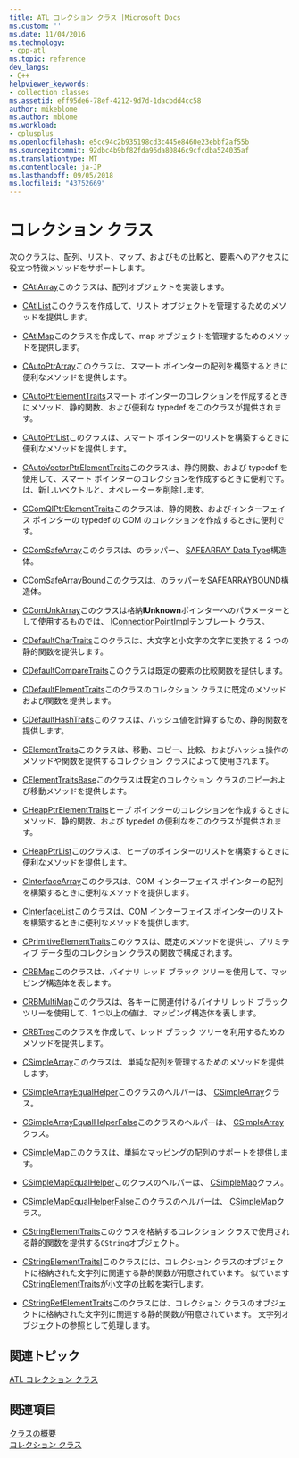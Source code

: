 ```yaml
---
title: ATL コレクション クラス |Microsoft Docs
ms.custom: ''
ms.date: 11/04/2016
ms.technology:
- cpp-atl
ms.topic: reference
dev_langs:
- C++
helpviewer_keywords:
- collection classes
ms.assetid: eff95de6-78ef-4212-9d7d-1dacbdd4cc58
author: mikeblome
ms.author: mblome
ms.workload:
- cplusplus
ms.openlocfilehash: e5cc94c2b935198cd3c445e8460e23ebbf2af55b
ms.sourcegitcommit: 92dbc4b9bf82fda96da80846c9cfcdba524035af
ms.translationtype: MT
ms.contentlocale: ja-JP
ms.lasthandoff: 09/05/2018
ms.locfileid: "43752669"
---
```

# <a name="collection-classes"></a>コレクション クラス

次のクラスは、配列、リスト、マップ、およびもの比較と、要素へのアクセスに役立つ特徴メソッドをサポートします。

- [CAtlArray](../atl/reference/catlarray-class.md)このクラスは、配列オブジェクトを実装します。

- [CAtlList](../atl/reference/catllist-class.md)このクラスを作成して、リスト オブジェクトを管理するためのメソッドを提供します。

- [CAtlMap](../atl/reference/catlmap-class.md)このクラスを作成して、map オブジェクトを管理するためのメソッドを提供します。

- [CAutoPtrArray](../atl/reference/cautoptrarray-class.md)このクラスは、スマート ポインターの配列を構築するときに便利なメソッドを提供します。

- [CAutoPtrElementTraits](../atl/reference/cautoptrelementtraits-class.md)スマート ポインターのコレクションを作成するときにメソッド、静的関数、および便利な typedef をこのクラスが提供されます。

- [CAutoPtrList](../atl/reference/cautoptrlist-class.md)このクラスは、スマート ポインターのリストを構築するときに便利なメソッドを提供します。

- [CAutoVectorPtrElementTraits](../atl/reference/cautovectorptrelementtraits-class.md)このクラスは、静的関数、および typedef を使用して、スマート ポインターのコレクションを作成するときに便利です。 は、新しいベクトルと、オペレーターを削除します。

- [CComQIPtrElementTraits](../atl/reference/ccomqiptrelementtraits-class.md)このクラスは、静的関数、およびインターフェイス ポインターの typedef の COM のコレクションを作成するときに便利です。

- [CComSafeArray](../atl/reference/ccomsafearray-class.md)このクラスは、のラッパー、 [SAFEARRAY Data Type](/previous-versions/windows/desktop/api/oaidl/ns-oaidl-tagsafearray)構造体。

- [CComSafeArrayBound](../atl/reference/ccomsafearraybound-class.md)このクラスは、のラッパーを[SAFEARRAYBOUND](/previous-versions/windows/desktop/api/oaidl/ns-oaidl-tagsafearraybound)構造体。

- [CComUnkArray](../atl/reference/ccomunkarray-class.md)このクラスは格納**IUnknown**ポインターへのパラメーターとして使用するものでは、 [IConnectionPointImpl](../atl/reference/iconnectionpointimpl-class.md)テンプレート クラス。

- [CDefaultCharTraits](../atl/reference/cdefaultchartraits-class.md)このクラスは、大文字と小文字の文字に変換する 2 つの静的関数を提供します。

- [CDefaultCompareTraits](../atl/reference/cdefaultcomparetraits-class.md)このクラスは既定の要素の比較関数を提供します。

- [CDefaultElementTraits](../atl/reference/cdefaultelementtraits-class.md)このクラスのコレクション クラスに既定のメソッドおよび関数を提供します。

- [CDefaultHashTraits](../atl/reference/cdefaulthashtraits-class.md)このクラスは、ハッシュ値を計算するため、静的関数を提供します。

- [CElementTraits](../atl/reference/celementtraits-class.md)このクラスは、移動、コピー、比較、およびハッシュ操作のメソッドや関数を提供するコレクション クラスによって使用されます。

- [CElementTraitsBase](../atl/reference/celementtraitsbase-class.md)このクラスは既定のコレクション クラスのコピーおよび移動メソッドを提供します。

- [CHeapPtrElementTraits](../atl/reference/cheapptrelementtraits-class.md)ヒープ ポインターのコレクションを作成するときにメソッド、静的関数、および typedef の便利なをこのクラスが提供されます。

- [CHeapPtrList](../atl/reference/cheapptrlist-class.md)このクラスは、ヒープのポインターのリストを構築するときに便利なメソッドを提供します。

- [CInterfaceArray](../atl/reference/cinterfacearray-class.md)このクラスは、COM インターフェイス ポインターの配列を構築するときに便利なメソッドを提供します。

- [CInterfaceList](../atl/reference/cinterfacelist-class.md)このクラスは、COM インターフェイス ポインターのリストを構築するときに便利なメソッドを提供します。

- [CPrimitiveElementTraits](../atl/reference/cprimitiveelementtraits-class.md)このクラスは、既定のメソッドを提供し、プリミティブ データ型のコレクション クラスの関数で構成されます。

- [CRBMap](../atl/reference/crbmap-class.md)このクラスは、バイナリ レッド ブラック ツリーを使用して、マッピング構造体を表します。

- [CRBMultiMap](../atl/reference/crbmultimap-class.md)このクラスは、各キーに関連付けるバイナリ レッド ブラック ツリーを使用して、1 つ以上の値は、マッピング構造体を表します。

- [CRBTree](../atl/reference/crbtree-class.md)このクラスを作成して、レッド ブラック ツリーを利用するためのメソッドを提供します。

- [CSimpleArray](../atl/reference/csimplearray-class.md)このクラスは、単純な配列を管理するためのメソッドを提供します。

- [CSimpleArrayEqualHelper](../atl/reference/csimplearrayequalhelper-class.md)このクラスのヘルパーは、 [CSimpleArray](../atl/reference/csimplearray-class.md)クラス。

- [CSimpleArrayEqualHelperFalse](../atl/reference/csimplearrayequalhelperfalse-class.md)このクラスのヘルパーは、 [CSimpleArray](../atl/reference/csimplearray-class.md)クラス。

- [CSimpleMap](../atl/reference/csimplemap-class.md)このクラスは、単純なマッピングの配列のサポートを提供します。

- [CSimpleMapEqualHelper](../atl/reference/csimplemapequalhelper-class.md)このクラスのヘルパーは、 [CSimpleMap](../atl/reference/csimplemap-class.md)クラス。

- [CSimpleMapEqualHelperFalse](../atl/reference/csimplemapequalhelperfalse-class.md)このクラスのヘルパーは、 [CSimpleMap](../atl/reference/csimplemap-class.md)クラス。

- [CStringElementTraits](../atl/reference/cstringelementtraits-class.md)このクラスを格納するコレクション クラスで使用される静的関数を提供する`CString`オブジェクト。

- [CStringElementTraitsI](../atl/reference/cstringelementtraitsi-class.md)このクラスには、コレクション クラスのオブジェクトに格納された文字列に関連する静的関数が用意されています。 似ています[CStringElementTraits](../atl/reference/cstringelementtraits-class.md)が小文字の比較を実行します。

- [CStringRefElementTraits](../atl/reference/cstringrefelementtraits-class.md)このクラスには、コレクション クラスのオブジェクトに格納された文字列に関連する静的関数が用意されています。 文字列オブジェクトの参照として処理します。

## <a name="related-articles"></a>関連トピック

[ATL コレクション クラス](../atl/atl-collection-classes.md)

## <a name="see-also"></a>関連項目

[クラスの概要](../atl/atl-class-overview.md)   
[コレクション クラス](../atl/atl-collection-classes.md)

